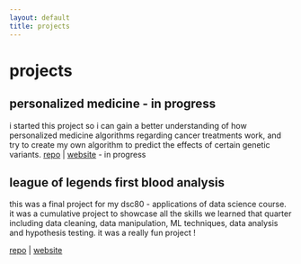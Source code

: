 ```yaml
---
layout: default
title: projects
---
```



# projects

## personalized medicine - in progress
i started this project so i can gain a better understanding of how personalized medicine algorithms regarding cancer treatments work, and try to create my own algorithm to predict the effects of certain genetic variants. 
[repo](https://github.com/leenakhattat/personalized-medicine)
|
[website]() - in progress

## league of legends first blood analysis
this was a final project for my dsc80 - applications of data science course. it was a cumulative project to showcase all the skills we learned that quarter including data cleaning, data manipulation, ML techniques, data analysis and hypothesis testing. it was a really fun project !

[repo](https://github.com/leenakhattat/League-of-Legends-First-Blood-Analysis) 
|
[website](https://leenakhattat.github.io/League-of-Legends-First-Blood-Analysis/)
